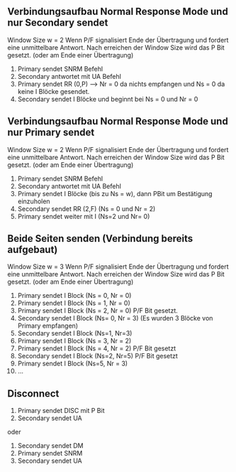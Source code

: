 ## Verbindungsaufbau Normal Response Mode und nur Secondary sendet

Window Size w = 2
Wenn P/F signalisiert Ende der Übertragung und fordert eine unmittelbare Antwort.
Nach erreichen der Window Size wird das P Bit gesetzt. (oder am Ende einer Übertragung)

1. Primary sendet SNRM Befehl
2. Secondary antwortet mit UA Befehl
3. Primary sendet RR (0,P) --> Nr = 0 da nichts empfangen und Ns = 0  da keine I Blöcke gesendet.
4. Secondary sendet I Blöcke und beginnt bei Ns = 0 und Nr = 0

## Verbindungsaufbau Normal Response Mode und nur Primary sendet

Window Size w = 2
Wenn P/F signalisiert Ende der Übertragung und fordert eine unmittelbare Antwort.
Nach erreichen der Window Size wird das P Bit gesetzt. (oder am Ende einer Übertragung)

1. Primary sendet SNRM Befehl
2. Secondary antwortet mit UA Befehl
3. Primary sendet I Blöcke (bis zu Ns = w), dann PBit um Bestätigung einzuholen
4. Secondary sendet RR (2,F) (Ns = 0 und Nr = 2)
5. Primary sendet weiter mit I (Ns=2 und Nr= 0)

## Beide Seiten senden (Verbindung bereits aufgebaut)

Window Size w = 3
Wenn P/F signalisiert Ende der Übertragung und fordert eine unmittelbare Antwort.
Nach erreichen der Window Size wird das P Bit gesetzt. (oder am Ende einer Übertragung)

1. Primary sendet I Block (Ns = 0, Nr = 0)
2. Primary sendet I Block (Ns = 1, Nr = 0)
3. Primary sendet I Block (Ns = 2, Nr = 0) P/F Bit gesetzt.
4. Secondary sendet I Block (Ns= 0, Nr = 3) (Es wurden 3 Blöcke von Primary empfangen)
5. Secondary sendet I Block (Ns=1, Nr=3) 
6. Primary sendet I Block (Ns = 3, Nr = 2)
7. Primary sendet I Block (Ns = 4, Nr = 2) P/F Bit gesetzt
8. Secondary sendet I Block (Ns=2, Nr=5) P/F Bit gesetzt
9. Primary sendet I Block (Ns=5, Nr = 3)
10. ...

## Disconnect

1. Primary sendet DISC mit P Bit
2. Secondary sendet UA

oder

1. Secondary sendet DM
2. Primary sendet SNRM
3. Secondary sendet UA
